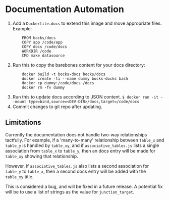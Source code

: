 # Documentation Automation

1. Add a `Dockerfile.docs` to extend this image and move appropriate files. Example:
    ```
        FROM bocks/docs
        COPY app /code/app
        COPY docs /code/docs
        WORKDIR /code
        CMD make datasource
    ```
1. Run this to copy the barebones content for your docs directory:
    ```
        docker build -t bocks-docs bocks/docs
        docker create -ti --name dummy bocks-docks bash
        docker cp dummy:/code/docs /docs
        docker rm -fv dummy
    ```
1. Run this to update docs according to JSON content.
    `$ docker run -it --mount type=bind,source=<DEV-DIR>/docs,target=/code/docs`
1. Commit changes to git repo after updating.


## Limitations

Currently the documentation does not handle two-way relationships tactfully. 
For example, if a 'many-to-many' relationship between `table_x` and `table_y` is handled by `table_xy`, and if `associative_tables.js` lists a single association from `table_x` to `table_y`, then an docs entry will be made for `table_xy` showing that relationship. 

However, if `associative_tables.js` also lists a second association for `table_y` to `table_x`, then a second docs entry will be added with the `table_xy` title.

This is considered a bug, and will be fixed in a future release. A potential fix will be to use a list of strings as the value for `junction_target`.